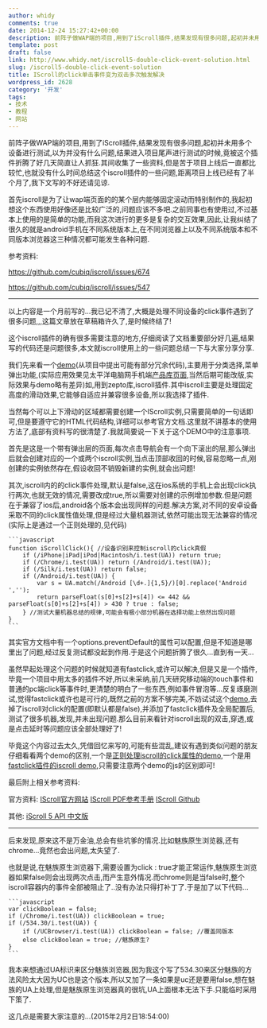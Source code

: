 ```yaml
---
author: whidy
comments: true
date: 2014-12-24 15:27:42+00:00
description: 前阵子做WAP端的项目,用到了iScroll插件,结果发现有很多问题,起初并未用多个设备进行测试,以为并没有什么问题,结果进入项目尾声进行测试的时候,竟被这个插件折腾了好几天简直让人抓狂.
template: post
draft: false
link: http://www.whidy.net/iscroll5-double-click-event-solution.html
slug: /iscroll5-double-click-event-solution
title: IScroll的click单击事件变为双击多次触发解决
wordpress_id: 2628
category: '开发'
tags:
- 技术
- 教程
- 网站
---
```


前阵子做WAP端的项目,用到了iScroll插件,结果发现有很多问题,起初并未用多个设备进行测试,以为并没有什么问题,结果进入项目尾声进行测试的时候,竟被这个插件折腾了好几天简直让人抓狂.其间收集了一些资料,但是苦于项目上线后一直都比较忙,也就没有什么时间总结这个iscroll插件的一些问题,距离项目上线已经有了半个月了,我下文写的不好还请见谅.

首先iscroll是为了让wap端页面的的某个层内能够固定滚动而特别制作的,我起初想这个东西使用好像还是比较广泛的,问题应该不多吧.之前同事也有使用过,不过基本上使用的是简单的功能,而我这次进行的更多是复杂的交互效果,因此,让我纠结了很久的就是android手机在不同系统版本上,在不同浏览器上以及不同系统版本和不同版本浏览器这三种情况都可能发生各种问题.

参考资料:

https://github.com/cubiq/iscroll/issues/674

https://github.com/cubiq/iscroll/issues/547



* * *



以上内容是一个月前写的...我已记不清了,大概是处理不同设备的click事件遇到了很多问题,,,这篇文章放在草稿箱许久了,是时候终结了!

这个iscroll插件的确有很多需要注意的地方,仔细阅读了文档重要部分好几遍,结果写的代码还是问题很多,本文就iscroll使用上的一些问题总结一下与大家分享分享.

我们先来看一个[demo](http://www.whidy.net/demos/IScrollDemo/index_b.html)(从项目中提出可能有部分冗余代码),主要用于分类选择,菜单弹出功能,(实际应用效果见太平洋电脑网手机端[产品库页面](http://g.pconline.com.cn/product/mobile/),当然后期可能改版,实际效果与demo略有差异)如,用到zepto库,iscroll插件.其中iscroll主要是处理固定高度的滑动效果,它能够自适应并兼容很多设备,所以我选择了插件.

当然每个可以上下滑动的区域都需要创建一个IScroll实例,只需要简单的一句话即可,但是要遵守它的HTML代码结构,详细可以参考官方文档.这里就不讲基本的使用方法了,底部有资料写的很清楚了.我就简要说一下关于这个DEMO中的注意事项.

首先是这是一个带有弹出层的页面,每次点击导航会有一个向下滚出的层,那么弹出后就会创建对应的一个或两个iscroll实例,当点击顶部收回的时候,容易忽略一点,刚创建的实例依然存在,假设收回不销毁新建的实例,就会出问题!

其次,iscroll内的的click事件处理,默认是false,这在ios系统的手机上会出现click执行两次,也就无效的情况,需要改成true,所以需要对创建的示例增加参数.但是问题在于兼容了ios后,android各个版本会出现同样的问题.解决方案,对不同的安卓设备采取不同的click属性值处理,但是经过大量机器测试,依然可能出现无法兼容的情况(实际上是通过一个正则处理的,见代码)

    
    ```javascript
    function iScrollClick(){ //设备识别来控制iscroll的click真假
        if (/iPhone|iPad|iPod|Macintosh/i.test(UA)) return true;
        if (/Chrome/i.test(UA)) return (/Android/i.test(UA));
        if (/Silk/i.test(UA)) return false;
        if (/Android/i.test(UA)) {
            var s = UA.match(/Android [\d+.]{1,5}/)[0].replace('Android ','');
            return parseFloat(s[0]+s[2]+s[4]) <= 442 && parseFloat(s[0]+s[2]+s[4]) > 430 ? true : false;
        } //测试大量机器总结的规律,可能会有极小部分机器在选择功能上依然出现问题
    }
    ```


其实官方文档中有一个options.preventDefault的属性可以配置,但是不知道是哪里出了问题,经过反复测试都没起到作用.于是这个问题折腾了很久...直到有一天...

虽然早起处理这个问题的时候就知道有fastclick,或许可以解决,但是又是一个插件,毕竟一个项目中用太多的插件不好,所以未采纳,前几天研究移动端的touch事件和普通的pc端click等事件时,更清楚的明白了一些东西,例如事件冒泡等...反复琢磨测试,觉得fastclick或许也是可行的,既然之前的方案不够完美,不妨试试这个[demo](http://www.whidy.net/demos/IScrollDemo/index_a.html),去掉了iscroll对click的配置(即默认都是false),并添加了fastclick插件及全局配置后,测试了很多机器,发现,并未出现问题.那么目前来看针对iscroll出现的双击,穿透,或是点击延时等问题应该全部处理好了!

毕竟这个内容过去太久,凭借回忆来写的,可能有些混乱,建议有遇到类似问题的朋友仔细看看两个demo的区别,一个是[正则处理iscroll的click属性的demo](http://www.whidy.net/demos/IScrollDemo/index_b.html),一个是用[fastclick插件的iscroll demo](http://www.whidy.net/demos/IScrollDemo/index_a.html),只需要注意两个demo的js的区别即可!

最后附上相关参考资料:

官方资料: [IScroll官方网站](http://iscrolljs.com/) [IScroll PDF参考手册](http://iscrolljs.com/iscroll-doc.pdf) [IScroll Github](https://github.com/cubiq/iscroll/)

其他: [iScroll 5 API 中文版](http://iiunknown.gitbooks.io/iscroll-5-api-cn/)



* * *



后来发现,原来这不是万金油,总会有些坑爹的情况.比如魅族原生浏览器,还有chrome...竟然也会出问题,太失望了.

也就是说,在魅族原生浏览器下,需要设置为click : true才能正常运作,魅族原生浏览器如果false则会出现两次点击,而产生意外情况.而chrome则是当false时,整个iscroll容器内的事件全部被阻止了..没有办法只得打补丁了.于是加了以下代码...

    
    ```javascript
    var clickBoolean = false;
    if (/Chrome/i.test(UA)) clickBoolean = true;
    if (/534.30/i.test(UA)) {
        if (/UCBrowser/i.test(UA)) clickBoolean = false; //覆盖同版本
        else clickBoolean = true; //魅族原生?
    }
    ```


我本来想通过UA标识来区分魅族浏览器,因为我这个写了534.30来区分魅族的方法风险太大因为UC也是这个版本,所以又加了一条如果是uc还是要用false,想在魅族的UA上处理,但是魅族原生浏览器真的很坑,UA上面根本无法下手.只能临时采用下策了.

这几点是需要大家注意的...(2015年2月2日18:54:00)
